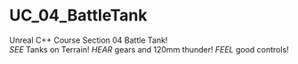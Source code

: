 # UC_04_BattleTank
Unreal C++ Course Section 04 Battle Tank!  
*SEE* Tanks on Terrain!
*HEAR* gears and 120mm thunder!
*FEEL* good controls!
